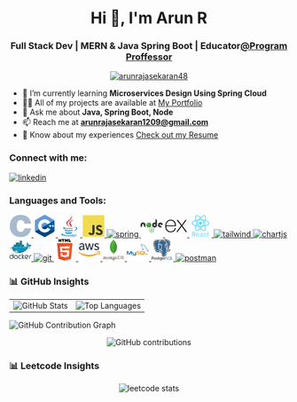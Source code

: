 <h1 align="center">Hi 👋, I'm Arun R</h1>
<h3 align="center">Full Stack Dev | MERN & Java Spring Boot | Educator<a href="https://www.youtube.com/@ProgramProfessor" target="_blank">@Program Proffessor</a></h3>

<p align="center">
  <a href="https://github.com/ryo-ma/github-profile-trophy">
    <img src="https://github-profile-trophy.vercel.app/?username=arunrajasekaran48&theme=gruvbox&margin-w=15&margin-h=15&no-bg=true&no-frame=true" alt="arunrajasekaran48" />
  </a>
</p>

- 🌱 I’m currently learning **Microservices Design Using Spring Cloud**  
- 👨‍💻 All of my projects are available at [My Portfolio](https://portfolio-one-beryl-squ6qv8ixt.vercel.app/)  
- 💬 Ask me about **Java, Spring Boot, Node**  
- 📫 Reach me at **arunrajasekaran1209@gmail.com**  
- 📄 Know about my experiences [Check out my Resume](https://drive.google.com/drive/folders/1R3QvU75V1GJOcYnhiFm9lnCWKmAN1zZm)

<h3 align="left">Connect with me:</h3>
<p align="left">
  <a href="https://www.linkedin.com/in/arun-rajasekaran-617538291/" target="_blank">
    <img src="https://cdn-icons-png.flaticon.com/512/174/174857.png" alt="linkedin" width="30" height="30"/>
  </a>
</p>

<h3 align="left">Languages and Tools:</h3>
<p align="left">
  <a href="https://www.cprogramming.com/" target="_blank" rel="noreferrer">
    <img src="https://raw.githubusercontent.com/devicons/devicon/master/icons/c/c-original.svg" alt="c" width="40" height="40"/>
  </a>
  <a href="https://www.w3schools.com/cpp/" target="_blank" rel="noreferrer">
    <img src="https://raw.githubusercontent.com/devicons/devicon/master/icons/cplusplus/cplusplus-original.svg" alt="cplusplus" width="40" height="40"/>
  </a>
  <a href="https://www.java.com" target="_blank" rel="noreferrer">
    <img src="https://raw.githubusercontent.com/devicons/devicon/master/icons/java/java-original.svg" alt="java" width="40" height="40"/>
  </a>
  <a href="https://developer.mozilla.org/en-US/docs/Web/JavaScript" target="_blank" rel="noreferrer">
    <img src="https://raw.githubusercontent.com/devicons/devicon/master/icons/javascript/javascript-original.svg" alt="javascript" width="40" height="40"/>
  </a>
  <a href="https://spring.io/" target="_blank" rel="noreferrer">
    <img src="https://www.vectorlogo.zone/logos/springio/springio-icon.svg" alt="spring" width="40" height="40"/>
  </a>
   <a href="https://nodejs.org" target="_blank" rel="noreferrer">
    <img src="https://raw.githubusercontent.com/devicons/devicon/master/icons/nodejs/nodejs-original-wordmark.svg" alt="nodejs" width="40" height="40"/>
  </a>
  <a href="https://expressjs.com" target="_blank" rel="noreferrer">
    <img src="https://raw.githubusercontent.com/devicons/devicon/master/icons/express/express-original.svg" alt="express" width="40" height="40"/>
  </a>
  <a href="https://reactjs.org/" target="_blank" rel="noreferrer">
    <img src="https://raw.githubusercontent.com/devicons/devicon/master/icons/react/react-original-wordmark.svg" alt="react" width="40" height="40"/>
  </a>
  <a href="https://tailwindcss.com/" target="_blank" rel="noreferrer">
    <img src="https://www.vectorlogo.zone/logos/tailwindcss/tailwindcss-icon.svg" alt="tailwind" width="40" height="40"/>
  </a>
  <a href="https://www.chartjs.org" target="_blank" rel="noreferrer">
    <img src="https://www.chartjs.org/media/logo-title.svg" alt="chartjs" width="40" height="40"/>
  </a>
  <a href="https://www.docker.com/" target="_blank" rel="noreferrer">
    <img src="https://raw.githubusercontent.com/devicons/devicon/master/icons/docker/docker-original-wordmark.svg" alt="docker" width="40" height="40"/>
  </a>
  <a href="https://git-scm.com/" target="_blank" rel="noreferrer">
    <img src="https://www.vectorlogo.zone/logos/git-scm/git-scm-icon.svg" alt="git" width="40" height="40"/>
  </a>
  <a href="https://www.w3.org/html/" target="_blank" rel="noreferrer">
    <img src="https://raw.githubusercontent.com/devicons/devicon/master/icons/html5/html5-original-wordmark.svg" alt="html5" width="40" height="40"/>
  </a>
  <a href="https://aws.amazon.com" target="_blank" rel="noreferrer">
    <img src="https://raw.githubusercontent.com/devicons/devicon/master/icons/amazonwebservices/amazonwebservices-original-wordmark.svg" alt="aws" width="40" height="40"/>
  </a>
  <a href="https://www.mongodb.com/" target="_blank" rel="noreferrer">
    <img src="https://raw.githubusercontent.com/devicons/devicon/master/icons/mongodb/mongodb-original-wordmark.svg" alt="mongodb" width="40" height="40"/>
  </a>
  <a href="https://www.mysql.com/" target="_blank" rel="noreferrer">
    <img src="https://raw.githubusercontent.com/devicons/devicon/master/icons/mysql/mysql-original-wordmark.svg" alt="mysql" width="40" height="40"/>
  </a>
 
  <a href="https://www.postgresql.org" target="_blank" rel="noreferrer">
    <img src="https://raw.githubusercontent.com/devicons/devicon/master/icons/postgresql/postgresql-original-wordmark.svg" alt="postgresql" width="40" height="40"/>
  </a>
  <a href="https://postman.com" target="_blank" rel="noreferrer">
    <img src="https://www.vectorlogo.zone/logos/getpostman/getpostman-icon.svg" alt="postman" width="40" height="40"/>
  </a>
</p>

<h3>📊 GitHub Insights</h3>

<table>
  <tr>
    <td>
      <img src="https://github-readme-stats.vercel.app/api?username=arunrajasekaran48&show_icons=true&locale=en&theme=onedark" alt="GitHub Stats" />
    </td>
    <td>
      <img src="https://github-readme-stats.vercel.app/api/top-langs?username=arunrajasekaran48&show_icons=true&locale=en&layout=compact&theme=onedark" alt="Top Languages" />
    </td>
  </tr>
  <tr>
  </tr>
</table>
<p align="center">
</p>
  <img src="https://github-readme-activity-graph.vercel.app/graph?username=arunrajasekaran48&theme=github-compact&area=true" alt="GitHub Contribution Graph" />
</p>
<p align="center">
  <img src="https://ghchart.rshah.org/ArunRajasekaran48" alt="GitHub contributions" />
</p>
<h3>📊 Leetcode Insights</h3>
<p align="center">
  <img src="https://leetcard.jacoblin.cool/arunrajasekaran1209?theme=dark&font=Montserrat&ext=contest" alt="leetcode stats" />
</p>
